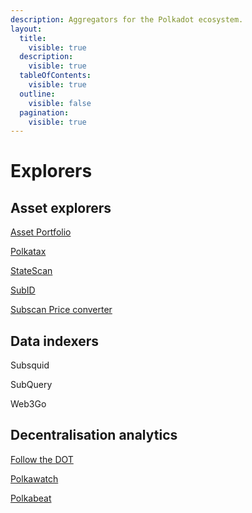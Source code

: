 ```yaml
---
description: Aggregators for the Polkadot ecosystem.
layout:
  title:
    visible: true
  description:
    visible: true
  tableOfContents:
    visible: true
  outline:
    visible: false
  pagination:
    visible: true
---
```


# Explorers

## Asset explorers

[Asset Portfolio](https://substrate-portfolio.github.io/polkadot-portfolio/)

[Polkatax](https://polkatax.com/staking-rewards)

[StateScan](https://www.statescan.io/#/)

[SubID](https://sub.id/)

[Subscan Price converter](https://polkadot.subscan.io/tools/price_converter)



## Data indexers

Subsquid

SubQuery

Web3Go



## Decentralisation analytics

[Follow the DOT](https://followthedot.live/)

[Polkawatch](https://polkawatch.app/)

[Polkabeat](https://polkabeat.org/polkabeat/)

